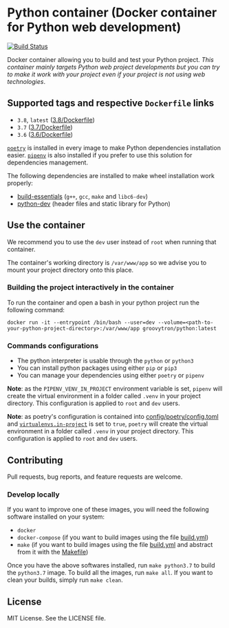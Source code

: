# Python container (Docker container for Python web development)

[![Build Status](https://travis-ci.org/groovytron/python-container.svg?branch=master)](https://travis-ci.org/groovytron/python-container)

Docker container allowing you to build and test your Python project. _This container mainly targets Python web project developments but you can try to make it work with your project even if your project is not using web technologies_.

## Supported tags and respective `Dockerfile` links

- `3.8`, `latest` ([3.8/Dockerfile](https://github.com/groovytron/python-container/blob/master/3.8/Dockerfile))
- `3.7` ([3.7/Dockerfile](https://github.com/groovytron/python-container/blob/master/3.7/Dockerfile))
- `3.6` ([3.6/Dockerfile](https://github.com/groovytron/python-container/blob/master/3.6/Dockerfile))

[`poetry`](https://python-poetry.org/) is installed in every image to make Python dependencies installation easier. [`pipenv`](https://github.com/pypa/pipenv) is also installed if you prefer to use this solution for dependencies management.

The following dependencies are installed to make wheel installation work properly:

- [build-essentials](https://packages.ubuntu.com/bionic/build-essential) (`g++`, `gcc`, `make` and `libc6-dev`)
- [python-dev](https://packages.ubuntu.com/bionic-updates/python3.8-dev) (header files and static library for Python)

## Use the container

We recommend you to use the `dev` user instead of `root` when running that container.

The container's working directory is `/var/www/app` so we advise you to mount your project directory onto this place.

### Building the project interactively in the container

To run the container and open a bash in your python project run the following command:

`docker run -it --entrypoint /bin/bash --user=dev --volume=<path-to-your-python-project-directory>:/var/www/app groovytron/python:latest`

### Commands configurations

- The python interpreter is usable through the `python` or `python3`
- You can install python packages using either `pip` or `pip3`
- You can manage your dependencies using either `poetry` or `pipenv`

**Note**: as the `PIPENV_VENV_IN_PROJECT` environment variable is set, `pipenv` will create the virtual environment in a folder called `.venv` in your project directory. This configuration is applied to `root` and `dev` users.

**Note**: as poetry's configuration is contained into [config/poetry/config.toml](https://github.com/groovytron/python-container/blob/master/config/poetry/config.toml) and [`virtualenvs.in-project`](https://python-poetry.org/docs/configuration/#virtualenvsin-project-boolean) is set to `true`, `poetry` will create the virtual environment in a folder called `.venv` in your project directory. This configuration is applied to `root` and `dev` users.

## Contributing

Pull requests, bug reports, and feature requests are welcome.

### Develop locally

If you want to improve one of these images, you will need the following software installed on your system:

- `docker`
- `docker-compose` (if you want to build images using the file [build.yml](https://github.com/groovytron/python-container/blob/master/build.yml))
- `make` (if you want to build images using the file [build.yml](https://github.com/groovytron/python-container/blob/master/build.yml) and abstract from it with the [Makefile](https://github.com/groovytron/python-container/blob/master/Makefile))

Once you have the above softwares installed, run `make python3.7` to build the `python3.7` image. To build all the images, run `make all`. If you want to clean your builds, simply run `make clean`.

## License

MIT License. See the LICENSE file.
